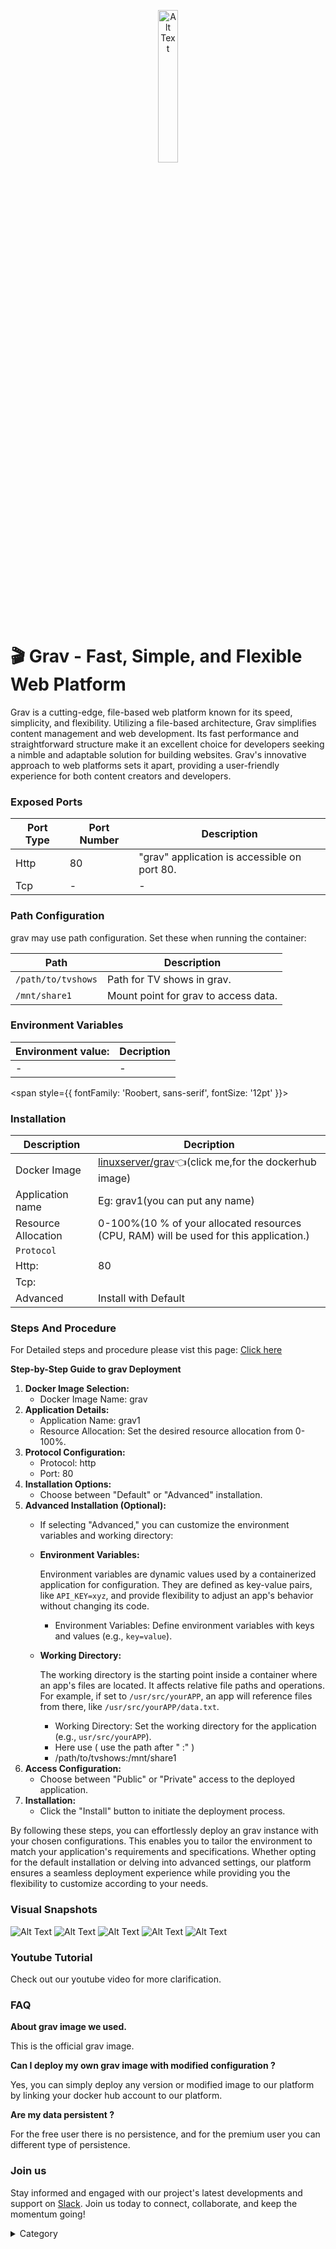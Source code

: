<p align="center">
  <img src="/img/e3d.png" alt="Alt Text" width="25%"/>
</p> 
<span style={{ fontFamily: 'Roobert, sans-serif', fontSize: '12pt' }}>

# 🎬 Grav - Fast, Simple, and Flexible Web Platform

Grav is a cutting-edge, file-based web platform known for its speed, simplicity, and flexibility. Utilizing a file-based architecture, Grav simplifies content management and web development. Its fast performance and straightforward structure make it an excellent choice for developers seeking a nimble and adaptable solution for building websites. Grav's innovative approach to web platforms sets it apart, providing a user-friendly experience for both content creators and developers.



### Exposed Ports

| Port Type | Port Number | Description                                     |
| --------- | ----------- | ----------------------------------------------- |
| Http      | 80        | "grav" application is accessible on port 80. |
| Tcp       | -           | -             |

### Path Configuration

grav may use path configuration. Set these when running the container:

| Path                    | Description                           |
| ----------------------- | ------------------------------------- |
| `/path/to/tvshows`      | Path for TV shows in grav.             |
| `/mnt/share1`           | Mount point for grav to access data.   |



### Environment Variables


|   **Environment value:**          | Decription                                                                                                               | 
| --------------------- | ------                                                                                                                   | 
|-       |  -                              |

</span>


<span style={{ fontFamily: 'Roobert, sans-serif', fontSize: '12pt' }}>

### Installation

|  Description          | Decription                                                                                                               | 
| --------------------- | ------                                                                                                                   | 
| Docker Image          |  [linuxserver/grav](https://hub.docker.com/r/linuxserver/grav)👈(click me,for the dockerhub image)                                   |
| Application name      |  Eg: grav1(you can put any name)                                                                                        | 
| Resource Allocation   |  0-100%(10 % of your allocated resources (CPU, RAM) will be used for this application.)                                  | 
| `Protocol`            |                                                                                                                          | 
|  Http:                | 80                                                                                                                      |
|  Tcp:                 |                                                                                                                          | 
|    Advanced           |    Install with Default                                                                                                  |

                                                                     


### Steps And Procedure

For Detailed steps and procedure please vist this page: [Click here](https://techscaleinfinite.github.io/introduction/cloud-float/Steps%20and%20procedure)



**Step-by-Step Guide to grav Deployment**

1. **Docker Image Selection:**
   * Docker Image Name: grav
2. **Application Details:**
   * Application Name: grav1
   * Resource Allocation: Set the desired resource allocation from 0-100%.
3. **Protocol Configuration:**
   * Protocol: http
   * Port: 80
4. **Installation Options:**
   * Choose between "Default" or "Advanced" installation.
5. **Advanced Installation (Optional):**
   * If selecting "Advanced," you can customize the environment variables and working directory:
   *   **Environment Variables:**

       Environment variables are dynamic values used by a containerized application for configuration. They are defined as key-value pairs, like `API_KEY=xyz`, and provide flexibility to adjust an app's behavior without changing its code.

       * Environment Variables: Define environment variables with keys and values (e.g., `key=value`).
   *   **Working Directory:**

       The working directory is the starting point inside a container where an app's files are located. It affects relative file paths and operations. For example, if set to `/usr/src/yourAPP`, an app will reference files from there, like `/usr/src/yourAPP/data.txt`.

       * Working Directory: Set the working directory for the application (e.g., `usr/src/yourAPP`).
       * Here use ( use the path after   " :"  )
       * /path/to/tvshows:/mnt/share1
6. **Access Configuration:**
   * Choose between "Public" or "Private" access to the deployed application.
7. **Installation:**
   * Click the "Install" button to initiate the deployment process.

By following these steps, you can effortlessly deploy an grav instance with your chosen configurations. This enables you to tailor the environment to match your application's requirements and specifications. Whether opting for the default installation or delving into advanced settings, our platform ensures a seamless deployment experience while providing you the flexibility to customize according to your needs.

### Visual Snapshots

![Alt Text](/img/b5.png)
![Alt Text](/img/b45.png)
![Alt Text](/img/b53.png)
![Alt Text](/img/b54.png)
![Alt Text](/img/b55.png)


### Youtube Tutorial&#x20;

Check out our youtube video for more clarification.



### FAQ

**About grav image we used.**

This is the official grav image.

**Can I deploy my own grav image with modified configuration ?**

Yes, you can simply deploy any version or modified image to our platform by linking your docker hub account to our platform.

**Are my data persistent ?**

For the free user there is no persistence, and for the premium user you can different type of persistence.

### Join us

Stay informed and engaged with our project's latest developments and support on [Slack](https://app.slack.com/client/T04QS32JX6E/C04QKEWE146). Join us today to connect, collaborate, and keep the momentum going!&#x20;

<details>

<summary>Category</summary>

Kubernetes, cloud computing, DevOps, cloud services, hosting platform, container orchestration, cloud infrastructure, cloud deployment, cloud management, cloud technology, cloud solutions , media, entertainment, grav

</details>

</span>

